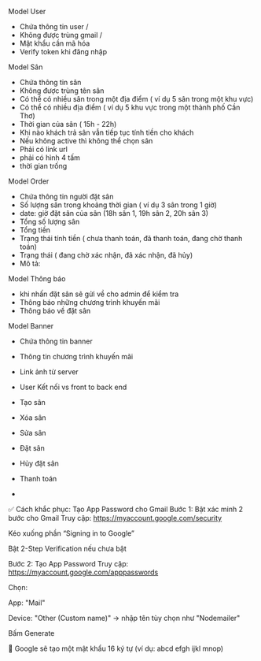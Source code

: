 Model User 

- Chứa thông tin user /
- Không được trùng gmail /
- Mật khẩu cần mã hóa 
- Verify token khi đăng nhập 

Model Sân

- Chứa thông tin sân
- Không được trùng tên sân
- Có thể có nhiều sân trong một địa điểm ( ví dụ 5 sân trong một khu vực)
- Có thể có nhiều địa điểm ( ví dụ 5 khu vực trong một thành phố Cần Thơ)
- Thời gian của sân ( 15h - 22h)
- Khi nào khách trả sân vẫn tiếp tục tính tiền cho khách
- Nếu không active thì không thể chọn sân
- Phải có link url
- phải có hình 4 tấm
- thời gian trống

Model Order
- Chứa thông tin người đặt sân
- Số lượng sân trong khoảng thời gian ( ví dụ 3 sân trong 1 giờ)
- date: giờ đặt sân của sân (18h sân 1, 19h sân 2, 20h sân 3)
- Tổng số lượng sân
- Tổng tiền
- Trạng thái tính tiền ( chưa thanh toán, đã thanh toán, đang chờ thanh toán)
- Trạng thái ( đang chờ xác nhận, đã xác nhận, đã hủy)
- Mô tả: 

Model Thông báo
- khi nhấn đặt sân sẽ gửi về cho admin để kiểm tra
- Thông báo những chương trình khuyến mãi
- Thông báo về đặt sân


Model Banner
- Chứa thông tin banner
- Thông tin chương trình khuyến mãi
- Link ảnh từ server

- User 
    Kết nối vs front to back end

- Tạo sân
- Xóa sân
- Sửa sân
- Đặt sân
- Hủy đặt sân
- Thanh toán 

- 

✅ Cách khắc phục: Tạo App Password cho Gmail
Bước 1: Bật xác minh 2 bước cho Gmail
Truy cập: https://myaccount.google.com/security

Kéo xuống phần “Signing in to Google”

Bật 2-Step Verification nếu chưa bật

Bước 2: Tạo App Password
Truy cập: https://myaccount.google.com/apppasswords

Chọn:

App: "Mail"

Device: "Other (Custom name)" → nhập tên tùy chọn như "Nodemailer"

Bấm Generate

📌 Google sẽ tạo một mật khẩu 16 ký tự (ví dụ: abcd efgh ijkl mnop)
